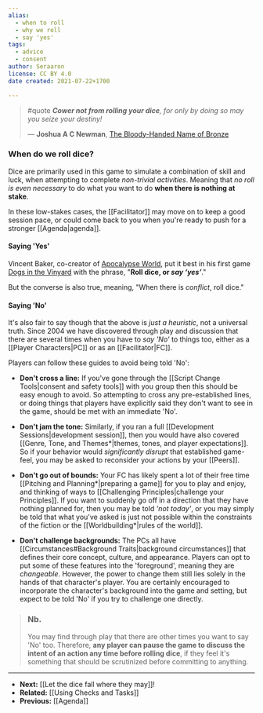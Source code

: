 ```yaml
---
alias:
  - when to roll
  - why we roll
  - say 'yes'
tags:
  - advice
  - consent
author: Seraaron
license: CC BY 4.0
date created: 2021-07-22+1700

---
```


> #quote
> _**Cower not from rolling your dice**, for only by doing so may you seize your destiny!_
>
> — **Joshua A C Newman**, [The Bloody-Handed Name of Bronze](https://glyphpress.com/talk/2017/what-is-the-bloody-handed-name-of-bronze)


### When do we roll dice?

Dice are primarily used in this game to simulate a combination of skill and luck, when attempting to complete _non-trivial activities_.  Meaning that _no roll is even necessary_ to do what you want to do **when there is nothing at stake**.

In these low-stakes cases, the [[Facilitator]] may move on to keep a good session pace, or could come back to you when you're ready to push for a stronger [[Agenda|agenda]].


#### Saying 'Yes'

Vincent Baker, co-creator of [Apocalypse World](https://www.apocalypse-world.com/), put it best in his first game [Dogs in the Vinyard](https://www.drivethrurpg.com/product/274623/Dogs) with the phrase, "**Roll dice, or _say ‘yes’_**."

But the converse is also true, meaning, "When there is _conflict_, roll dice."

#### Saying 'No'

It's also fair to say though that the above is _just a heuristic_, not a universal truth. Since 2004 we have discovered through play and discussion that there are several times when you have to _say 'No'_ to things too, either as a [[Player Characters|PC]] or as an [[Facilitator|FC]].

Players can follow these guides to avoid being told 'No':

-   **Don't cross a line:** If you've gone through the [[Script Change Tools|consent and safety tools]] with you group then this should be easy enough to avoid. So attempting to cross any pre-established lines, or doing things that players have explicitly said they don't want to see in the game, should be met with an immediate 'No'.

-   **Don't jam the tone:** Similarly, if you ran a full [[Development Sessions|development session]], then you would have also covered [[Genre, Tone, and Themes*|themes, tones, and player expectations]]. So if your behavior would _significantly disrupt_ that established game-feel, you may be asked to reconsider your actions by your [[Peers]].

-   **Don't go out of bounds:** Your FC has likely spent a lot of their free time [[Pitching and Planning*|preparing a game]] for you to play and enjoy, and thinking of ways to [[Challenging Principles|challenge your Principles]]. If you want to suddenly go off in a direction that they have nothing planned for, then you may be told _'not today'_, or you may simply be told that what you've asked is just not possible within the constraints of the fiction or the [[Worldbuilding*|rules of the world]].

-   **Don't challenge backgrounds:** The PCs all have [[Circumstances#Background Traits|background circumstances]] that defines their core concept, culture, and appearance. Players can opt to put some of these features into the 'foreground', meaning they are _changeable_. However, the power to change them still lies solely in the hands of that character's player. You are certainly encouraged to incorporate the character's background into the game and setting, but expect to be told 'No' if you try to challenge one directly.

> ### Nb.
> You may find through play that there are other times you want to say 'No' too. Therefore, **any player can pause the game to discuss the intent of an action any time before rolling dice**, if they feel it's something that should be scrutinized before committing to anything.


---

- **Next:** [[Let the dice fall where they may]]!
- **Related:** [[Using Checks and Tasks]]
- **Previous:** [[Agenda]]

